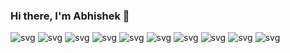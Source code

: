 ### Hi there, I'm Abhishek 👋


![svg](https://img.icons8.com/?size=1x&id=108784&format=png)
![svg](https://img.icons8.com/?size=1x&id=21278&format=png)
![svg](https://img.icons8.com/?size=1x&id=20909&format=png)
![svg](https://www.vectorlogo.zone/logos/getbootstrap/getbootstrap-icon.svg)
![svg](https://www.vectorlogo.zone/logos/reactjs/reactjs-icon.svg)
![svg](https://www.vectorlogo.zone/logos/nodejs/nodejs-icon.svg)
![svg](https://www.vectorlogo.zone/logos/mongodb/mongodb-icon.svg)
![svg](https://img.icons8.com/?size=1x&id=2T6TKY6whzgV&format=png)
![svg](https://www.vectorlogo.zone/logos/python/python-icon.svg)
![svg](https://www.vectorlogo.zone/logos/java/java-vertical.svg)


<!--
**abhishek-das-ind/abhishek-das-ind** is a ✨ _special_ ✨ repository because its `README.md` (this file) appears on your GitHub profile.

Here are some ideas to get you started:

- 🔭 I’m currently working on ...
- 🌱 I’m currently learning ...
- 👯 I’m looking to collaborate on ...
- 🤔 I’m looking for help with ...
- 💬 Ask me about ...
- 📫 How to reach me: ...
- 😄 Pronouns: ...
- ⚡ Fun fact: ...
-->
